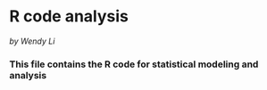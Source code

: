 # R code analysis
*by Wendy Li*
### This file contains the R code for statistical modeling and analysis
